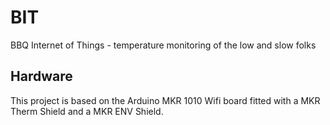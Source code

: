 # BIT
BBQ Internet of Things - temperature monitoring of the low and slow folks

## Hardware
This project is based on the Arduino MKR 1010 Wifi board fitted with a MKR Therm Shield and a MKR ENV Shield.
